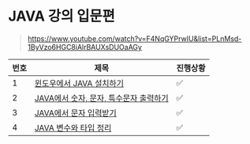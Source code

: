 # JAVA 강의 입문편

> https://www.youtube.com/watch?v=F4NqGYPrwIU&list=PLnMsd-1ByVzo6HGC8iAlrBAUXsDUOaAGy



| 번호 | 제목                                                         | 진행상황           |
| ---- | ------------------------------------------------------------ | ------------------ |
| 1    | [윈도우에서 JAVA 설치하기](윈도우에서-JAVA-설치하기.md)      | :white_check_mark: |
| 2    | [JAVA에서 숫자, 문자, 특수문자 출력하기](숫자-문자-특수문자-출력하기.md) | :white_check_mark: |
| 3    | [JAVA에서 문자 입력받기](문장입력받기.md)                    | :white_check_mark: |
| 4    | [JAVA 변수와 타입 정리](변수와타입정리.md)                   | :white_check_mark: |

